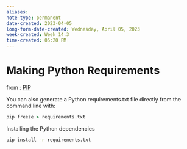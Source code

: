 ```yaml
---
aliases:
note-type: permanent
date-created: 2023-04-05
long-form-date-created: Wednesday, April 05, 2023
week-created: Week 14.3
time-created: 05:20 PM
---
```


# Making Python Requirements

from : [PIP](PIP.md)

You can also generate a Python requirements.txt file directly from the command line with:

```cmd
pip freeze > requirements.txt
```

Installing the Python dependencies

```cmd
pip install -r requirements.txt
```
